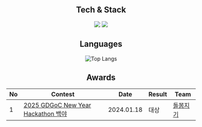 <div align=center>
    
## Tech & Stack
<div>
    <img src="https://img.shields.io/badge/Spring%20Boot-6DB33F?style=for-the-badge&logo=Spring&logoColor=white"/>
    <img src="https://img.shields.io/badge/MySQL-4479A1?style=for-the-badge&logo=Spring&logoColor=white"/>    
</div>

## Languages
![Top Langs](https://github-readme-stats.vercel.app/api/top-langs/?username=Hyun0828&layout=compact&theme=dark)

## Awards
<table>
  <thead>
    <tr>
      <th>No</th>
      <th>Contest</th>
      <th>Date</th>
      <th>Result</th>
      <th>Team</th>
    </tr>
  </thead>
  <tbody>
    <tr>
      <td>1</td>
      <td><a href="https://pangmoo.notion.site/2025-GDGoC-KR-HACKATHON-f06eb012ef3741c2bf2bf3c6b8009a54" target="_blank">2025 GDGoC New Year Hackathon 백야</a></td>
      <td>2024.01.18</td>
      <td>대상</td>
      <td><a href="https://pangmoo.notion.site/Team-22-02c09ee8495145d4ae24cc3e75cffdd7" target="_blank">돌봄지기</a></td>
    </tr
  </tbody>
</table>


</div>
